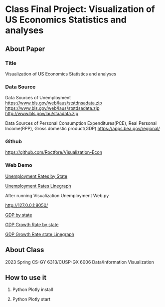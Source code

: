 # Class Final Project: Visualization of US Economics Statistics and analyses

## About Paper

### Title
Visualization of US Economics Statistics and analyses

### Data Source
Data Sources of Unemployment
https://www.bls.gov/web/laus/ststdnsadata.zip
https://www.bls.gov/web/laus/ststdsadata.zip
http://www.bls.gov/lau/staadata.zip

Data Sources of Personal Consumption Expenditures(PCE), Real Personal Income(RPP), Gross domestic product(GDP)
https://apps.bea.gov/regional/

### Github
https://github.com/Roctfore/Visualization-Econ

### Web Demo
[Unemployment Rates by State](unemployment_rates_by_state.html)

[Unemployment Rates Linegraph](unemployment_rates_state_linegraph.html)

After running Visualization Unemployment Web.py

http://127.0.0.1:8050/

[GDP by state](GDP_by_state.html)

[GDP Growth Rate by state](GDP_Growth_Rate_by_state.html)

[GDP Growth Rate state Linegraph](GDP_Growth_Rate_state_Linegraph.html)

## About Class

2023 Spring CS-GY 6313/CUSP-GX 6006 Data/Information Visualization

## How to use it

1. Python Plotly install

2. Python Plotly start
